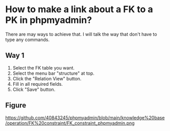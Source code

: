 # How to make a link about a FK to a PK in phpmyadmin?
There are may ways to achieve that. I will talk the way that don't have to type any commands.
## Way 1
1. Select the FK table you want.
2. Select the menu bar "structure" at top.
3. Click the "Relation View" button.
4. Fill in all required fields.
5. Click "Save" button.

## Figure
https://github.com/40843245/phpmyadmin/blob/main/knowledge%20base/operation/FK%20constraint/FK_constraint_phpmyadmin.png

 
